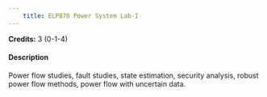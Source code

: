 ```yaml
---
    title: ELP870 Power System Lab-I
---
```

**Credits:** 3 (0-1-4)



#### Description 
Power flow studies, fault studies, state estimation, security analysis, robust power flow methods, power flow with uncertain data.